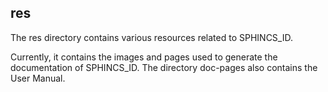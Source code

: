 <!-- README.md for res directory of SPHINCS_ID -->

## res

The res directory contains various resources related to SPHINCS_ID.

Currently, it contains the images and pages used to generate the documentation of SPHINCS_ID. The directory doc-pages also contains the User Manual.

